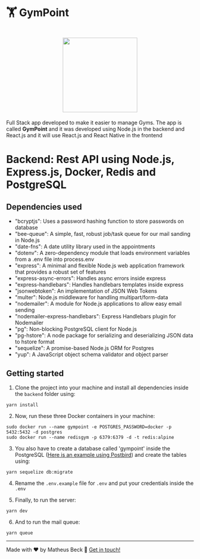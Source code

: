# 🏋️ GymPoint

<h1 align="center">
  <img src="https://i.imgur.com/mxs3Ief.png" width="200">
</h1>

Full Stack app developed to make it easier to manage Gyms. The app is called **GymPoint** and it was developed using Node.js in the backend and React.js and it will use React.js and React Native in the frontend

# Backend: Rest API using Node.js, Express.js, Docker, Redis and PostgreSQL

## Dependencies used

* "bcryptjs": Uses a password hashing function to store passwords on database
* "bee-queue": A simple, fast, robust job/task queue for our mail sanding in Node.js
* "date-fns": A date utility library used in the appointments
* "dotenv": A zero-dependency module that loads environment variables from a .env file into process.env
* "express": A minimal and flexible Node.js web application framework that provides a robust set of features
* "express-async-errors": Handles async errors inside express
* "express-handlebars": Handles handlebars templates inside express
* "jsonwebtoken": An implementation of JSON Web Tokens
* "multer": Node.js middleware for handling multipart/form-data
* "nodemailer": A module for Node.js applications to allow easy email sending
* "nodemailer-express-handlebars": Express Handlebars plugin for Nodemailer
* "pg": Non-blocking PostgreSQL client for Node.js
* "pg-hstore": A node package for serializing and deserializing JSON data to hstore format
* "sequelize": A promise-based Node.js ORM for Postgres
* "yup": A JavaScript object schema validator and object parser

## Getting started
1. Clone the project into your machine and install all dependencies inside the `backend` folder using:
```console
yarn install
```

2. Now, run these three Docker containers in your machine:
```console
sudo docker run --name gympoint -e POSTGRES_PASSWORD=docker -p 5432:5432 -d postgres
sudo docker run --name redisgym -p 6379:6379 -d -t redis:alpine
```

3. You also have to create a database called 'gympoint' inside the PostgreSQL ([Here is an example using Postbird](https://matheus-beck.github.io/blog/docker/postgresql/postbird/sequelize/2019/09/11/configuring-postgres-docker-postbird-sequelize.html)) and create the tables using:
```console
yarn sequelize db:migrate
```

4. Rename the `.env.example` file for `.env` and put your credentials inside the `.env`

5. Finally, to run the server: 

```console
yarn dev
```

6. And to run the mail queue:

```console
yarn queue
```

---

Made with ❤️ by Matheus Beck :wave: [Get in touch!](https://www.linkedin.com/in/matheus-beck/)

